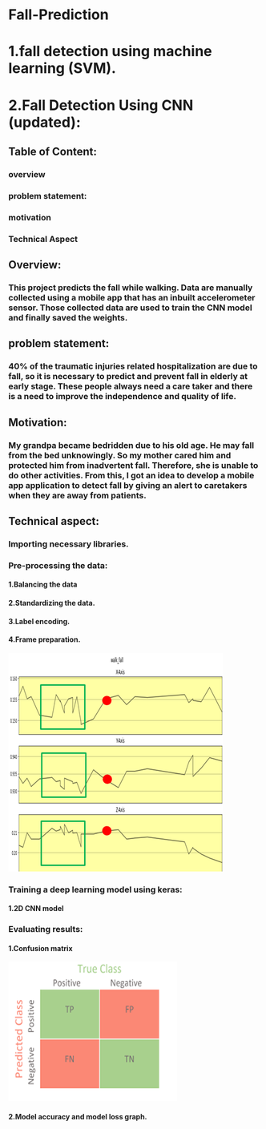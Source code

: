 # Fall-Prediction
# 1.fall detection using machine learning (SVM).
# 2.Fall Detection Using CNN (updated):
## Table of Content:
   ### overview
   ### problem statement:
   ### motivation
   ### Technical Aspect
 
## Overview:
   ### This project predicts the fall while walking. Data are manually collected using a mobile app that has an inbuilt accelerometer sensor. Those collected data are used to train the CNN model and finally saved the weights.
## problem statement:
   ### 40% of the traumatic injuries related hospitalization are due to fall, so it is necessary to predict and prevent fall in elderly at early stage. These people always need a care taker and there is a need to improve the independence and quality of life.
## Motivation:
   ### My grandpa became bedridden due to his old age. He may fall from the bed unknowingly. So my mother cared him and protected him from inadvertent fall. Therefore, she is unable to do other activities. From this, I got an idea to develop a mobile app application to detect fall by giving an alert to caretakers when they are away from patients.
## Technical aspect:
   ### Importing necessary libraries.
   
   ### Pre-processing the data:
   #### 1.Balancing the data
   #### 2.Standardizing the data.
   #### 3.Label encoding.
   #### 4.Frame preparation.
   ![](images/frame-preparation.png)
   
   
   ### Training a deep learning model using keras:
   #### 1.2D CNN model
   
   ### Evaluating results:
   #### 1.Confusion matrix
   ![](images/confusion-matrix.png)
   
   #### 2.Model accuracy and model loss graph.
   

